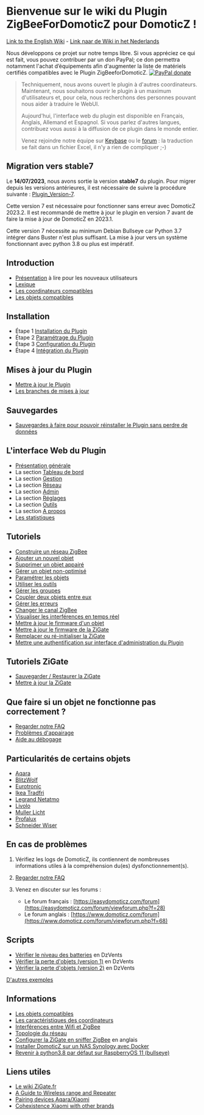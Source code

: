 # Bienvenue sur le wiki du Plugin ZigBeeForDomoticZ pour DomoticZ !

[Link to the English Wiki](../en-eng/Readme.md) - [Link naar de Wiki in het Nederlands](../nl-dut/Readme.md)

Nous développons ce projet sur notre temps libre. Si vous appréciez ce qui est fait, vous pouvez contribuer par un don PayPal; ce don permettra notamment l'achat d’équipements afin d'augmenter la liste de matériels certifiés compatibles avec le Plugin ZigBeeforDomoticZ. [![PayPal donate](https://camo.githubusercontent.com/d5d24e33e2f4b6fe53987419a21b203c03789a8f/68747470733a2f2f696d672e736869656c64732e696f2f62616467652f446f6e6174652d50617950616c2d677265656e2e737667)](https://paypal.me/pipiche)


>Techniquement, nous avons ouvert le plugin à d'autres coordinateurs. Maintenant, nous souhaitons ouvrir le plugin à un maximum d'utilisateurs et, pour cela, nous recherchons des personnes pouvant nous aider à traduire le WebUI.
>
>Aujourd'hui, l'interface web du plugin est disponible en Français, Anglais, Allemand et Espagnol. Si vous parlez d'autres langues, contribuez vous aussi à la diffusion de ce plugin dans le monde entier.
>
> Venez rejoindre notre équipe sur [Keybase](https://keybase.io/team/zigate) ou le [forum](https://easydomoticz.com/forum/viewforum.php?f=28) : la traduction se fait dans un fichier Excel, il n'y a rien de compliquer ;-)


## Migration vers stable7

Le __14/07/2023__, nous avons sortie la version __stable7__ du plugin. Pour migrer depuis les versions antérieures, il est nécessaire de suivre la procédure suivante : [Plugin_Version-7](../en-eng/Release_7.1.md).

Cette version 7 est nécessaire pour fonctionner sans erreur avec DomoticZ 2023.2. Il est recommandé de mettre à jour le plugin en version 7 avant de faire la mise à jour de DomoticZ en 2023.1.

Cette version 7 nécessite au minimum Debian Bullseye car Python 3.7 intégrer dans Buster n'est plus suffisant. La mise à jour vers un système fonctionnant avec python 3.8 ou plus est impératif.



## Introduction

* [Présentation](Info_Accueil.md) à lire pour les nouveaux utilisateurs
* [Lexique](Info_Accueil.md#lexique)
* [Les coordinateurs compatibles](../en-eng/Coordinators.md)
* [Les objets compatibles](Les-objets.md)


## Installation

* Étape 1 [Installation du Plugin](Plugin_Installation.md)
* Étape 2 [Paramétrage du Plugin](Plugin_Parametrage.md)
* Étape 3 [Configuration du Plugin](Plugin_Configuration.md)
* Étape 4 [Intégration du Plugin](Plugin_Integration.md)


## Mises à jour du Plugin

* [Mettre à jour le Plugin](Plugin_Mise-a-jour.md#mettre-à-jour-le-plugin)
* [Les branches de mises à jour](Plugin_Mise-a-jour.md#les-branches-de-mise-à-jour)


## Sauvegardes

* [Sauvegardes à faire pour pouvoir réinstaller le Plugin sans perdre de données](Plugin_Sauvegardes.md)


## L'interface Web du Plugin

* [Présentation générale](WebUI_Presentation-generale.md)
* La section [Tableau de bord](WebUI_Tableau-de-bord.md)
* La section [Gestion](WebUI_Gestion.md)
* La section [Réseau](WebUI_Reseau.md)
* La section [Admin](WebUI_Admin.md)
* La section [Réglages](WebUI_Reglages.md)
* La section [Outils](WebUI_Outils.md)
* La section [A propos](WebUI_A-propos.md)
* [Les statistiques](WebUI_Statistiques.md)


## Tutoriels

* [Construire un réseau ZigBee](Tuto_Construire-un-reseau-ZigBee.md)
* [Ajouter un nouvel objet](Tuto_Appairage-objet.md)
* [Supprimer un objet appairé](Tuto_Supprimer-un-objet.md)
* [Gérer un objet non-optimisé](Tuto_Gerer-objet-non-optimise.md)
* [Paramétrer les objets](Tuto_Parametrer-les-objets.md)
* [Utiliser les outils](Tuto_Utiliser-les-outils.md)
* [Gérer les groupes](Tuto_Gerer-les-groupes.md)
* [Coupler deux objets entre eux](Tuto_Coupler-deux-objets.md)
* [Gérer les erreurs](Tuto_Gerer-erreurs-plugin.md)
* [Changer le canal ZigBee](Tuto_Changer-le-canal-ZigBee.md)
* [Visualiser les interférences en temps réel](Tuto_Visualiser_interferences_temps_reel.md)
* [Mettre à jour le firmware d'un objet](Tuto_Maj-firmware-objet.md)
* [Mettre à jour le firmware de la ZiGate](Tuto_Maj-firmware-zigate.md)
* [Remplacer ou ré-initialiser la ZiGate](Tuto_Remplacer-zigate.md)
* [Mettre une authentification sur interface d'administration du Plugin](Tuto_Mettre-une-authentification-sur-interface-web.md)


## Tutoriels ZiGate

* [Sauvegarder / Restaurer la ZiGate](https://zigate.fr/documentation/sauvegardez-et-restaurez-votre-zigate)
* [Mettre à jour la ZiGate](https://zigate.fr/documentation/mise-a-jour-de-la-zigate)


## Que faire si un objet ne fonctionne pas correctement ?

* [Regarder notre FAQ](Probleme_FAQ.md)
* [Problèmes d'appairage](Probleme_Appairage.md)
* [Aide au débogage](Probleme_Aide-Debogage.md)


## Particularités de certains objets

* [Aqara](Les-objets_Aqara.md)
* [BlitzWolf](Les-objets_Blitzwolf.md)
* [Eurotronic](Les-objets_Eurotronic.md)
* [Ikea Tradfri](Les-objets_Ikea.md)
* [Legrand Netatmo](Les-objets_Legrand.md)
* [Livolo](Les-objets_Livolo.md)
* [Muller Licht](Les-objets_Muller-Licht.md)
* [Profalux](Les-objets_Profalux.md)
* [Schneider Wiser](Les-objets_Schneider.md)


## En cas de problèmes

1. Vérifiez les logs de DomoticZ, ils contiennent de nombreuses informations utiles à la compréhension du(es) dysfonctionnement(s).
1. [Regarder notre FAQ](Probleme_FAQ.md)
1. Venez en discuter sur les forums :

   * Le forum français : [https://easydomoticz.com/forum](https://easydomoticz.com/forum/viewforum.php?f=28)
   * Le forum anglais : [https://www.domoticz.com/forum](https://www.domoticz.com/forum/viewforum.php?f=68)


## Scripts

* [Vérifier le niveau des batteries](../Contrib/CheckBatteryLevel.dzVents) en DzVents
* [Vérifier la perte d'objets (version 1)](../Contrib/CheckLastSeen.dzVents) en DzVents
* [Vérifier la perte d'objets (version 2)](../Contrib/CheckDeadDevices.lua) en DzVents

[D'autres exemples](https://github.com/zigbeefordomoticz/wiki/tree/master/Contrib)


## Informations

* [Les objets compatibles](Info_Accueil.md#presentation)
* [Les caractéristiques des coordinateurs](Info_Caracteristiques-des-Coordinateurs.md)
* [Interférences entre Wifi et ZigBee](Info_ZigBee-et-Wifi.md)
* [Topologie du réseau](Info_Topologie-reseau.md)
* [Configurer la ZiGate en sniffer ZigBee](../en-eng/Info_Configure-ZiGate-as-Sniffer.md)  en anglais
* [Installer DomoticZ sur un NAS Synology avec Docker](Info_Installer-Domoticz-NAS-Synology-Docker.md)
* [Revenir à python3.8 par défaut sur RaspberryOS 11 (bullseye)](Info_Mettre-python3.8-sur-RaspberryOS-Bullseye.md)


## Liens utiles

* [Le wiki ZiGate.fr](https://zigate.fr/documentation)
* [A Guide to Wireless range and Repeater](https://support.smartthings.com/hc/en-us/articles/209963206-A-guide-to-wireless-range-and-repeaters)
* [Pairing devices Aqara/Xiaomi](https://community.hubitat.com/t/xiaomi-aqara-devices-pairing-keeping-them-connected/623)
* [Cohexistence Xiaomi with other brands](https://community.hubitat.com/t/xiaomi-aqara-devices-pairing-keeping-them-connected/623)
